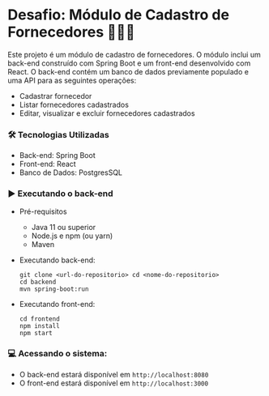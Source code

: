 # Desafio: Módulo de Cadastro de Fornecedores 👩🏾‍💻

Este projeto é um módulo de cadastro de fornecedores. O módulo inclui um back-end construído com Spring Boot e um front-end desenvolvido com React. O back-end contém um banco de dados previamente populado e uma API para as seguintes operações:

- Cadastrar fornecedor
- Listar fornecedores cadastrados
- Editar, visualizar e excluir fornecedores cadastrados

### 🛠 Tecnologias Utilizadas
- Back-end: Spring Boot
- Front-end: React
- Banco de Dados: PostgresSQL

### ▶️ Executando o back-end
- Pré-requisitos
  - Java 11 ou superior
  - Node.js e npm (ou yarn)
  - Maven

- Executando back-end:

  ``git clone <url-do-repositorio> cd <nome-do-repositorio>``
  <br>
  ``cd backend``
  <br>
  ``mvn spring-boot:run``

- Executando front-end:
  
  ``cd frontend``
  <br>
  ``npm install``
  <br>
  ``npm start``

### 💻 Acessando o sistema:
  - O back-end estará disponível em `http://localhost:8080`
  - O front-end estará disponível em `http://localhost:3000`
